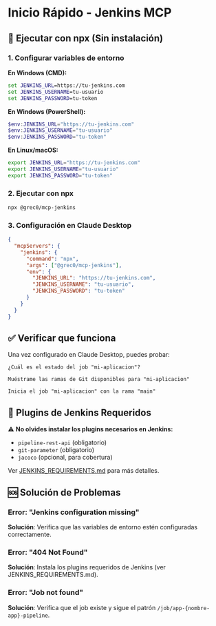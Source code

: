 # Inicio Rápido - Jenkins MCP

## 🚀 Ejecutar con npx (Sin instalación)

### 1. Configurar variables de entorno

**En Windows (CMD):**
```cmd
set JENKINS_URL=https://tu-jenkins.com
set JENKINS_USERNAME=tu-usuario
set JENKINS_PASSWORD=tu-token
```

**En Windows (PowerShell):**
```powershell
$env:JENKINS_URL="https://tu-jenkins.com"
$env:JENKINS_USERNAME="tu-usuario"
$env:JENKINS_PASSWORD="tu-token"
```

**En Linux/macOS:**
```bash
export JENKINS_URL="https://tu-jenkins.com"
export JENKINS_USERNAME="tu-usuario"
export JENKINS_PASSWORD="tu-token"
```

### 2. Ejecutar con npx

```bash
npx @grec0/mcp-jenkins
```

### 3. Configuración en Claude Desktop

```json
{
  "mcpServers": {
    "jenkins": {
      "command": "npx",
      "args": ["@grec0/mcp-jenkins"],
      "env": {
        "JENKINS_URL": "https://tu-jenkins.com",
        "JENKINS_USERNAME": "tu-usuario",
        "JENKINS_PASSWORD": "tu-token"
      }
    }
  }
}
```

## ✅ Verificar que funciona

Una vez configurado en Claude Desktop, puedes probar:

```
¿Cuál es el estado del job "mi-aplicacion"?
```

```
Muéstrame las ramas de Git disponibles para "mi-aplicacion"
```

```
Inicia el job "mi-aplicacion" con la rama "main"
```

## 🔧 Plugins de Jenkins Requeridos

⚠️ **No olvides instalar los plugins necesarios en Jenkins:**

- `pipeline-rest-api` (obligatorio)
- `git-parameter` (obligatorio)
- `jacoco` (opcional, para cobertura)

Ver [JENKINS_REQUIREMENTS.md](./JENKINS_REQUIREMENTS.md) para más detalles.

## 🆘 Solución de Problemas

### Error: "Jenkins configuration missing"
**Solución**: Verifica que las variables de entorno estén configuradas correctamente.

### Error: "404 Not Found" 
**Solución**: Instala los plugins requeridos de Jenkins (ver JENKINS_REQUIREMENTS.md).

### Error: "Job not found"
**Solución**: Verifica que el job existe y sigue el patrón `/job/app-{nombre-app}-pipeline`. 